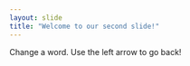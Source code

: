 ```yaml
---
layout: slide
title: "Welcome to our second slide!"
---
```

Change a word.
Use the left arrow to go back!
